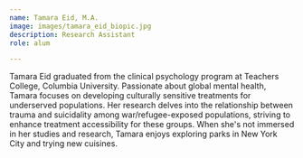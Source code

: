 ```yaml
---
name: Tamara Eid, M.A.
image: images/tamara_eid_biopic.jpg
description: Research Assistant
role: alum

---
```


Tamara Eid graduated from the clinical psychology program at Teachers College, Columbia University. Passionate about global mental health, Tamara focuses on developing culturally sensitive treatments for underserved populations. Her research delves into the relationship between trauma and suicidality among war/refugee-exposed populations, striving to enhance treatment accessibility for these groups. When she's not immersed in her studies and research, Tamara enjoys exploring parks in New York City and trying new cuisines.